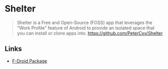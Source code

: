 # Shelter

> Shelter is a Free and Open-Source (FOSS) app that leverages the "Work Profile" feature of Android to provide an isolated space that you can install or clone apps into.
<https://github.com/PeterCxy/Shelter>

## Links

- [F-Droid Package](https://f-droid.org/packages/net.typeblog.shelter/)
